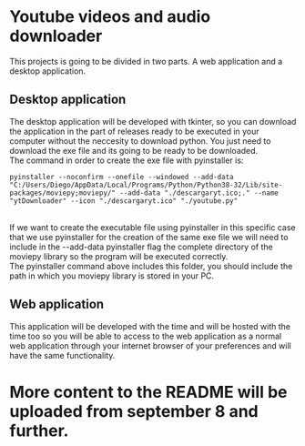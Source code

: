 # Youtube videos and audio downloader
This projects is going to be divided in two parts. A web application and a desktop application.

## Desktop application
The desktop application will be developed with tkinter, so you can download the application in the part of releases ready to be executed in your 
computer without the neccesity to download python. You just need to download the exe file and its going to be ready to be downloaded.
<br>
The command in order to create the exe file with pyinstaller is:
```
pyinstaller --noconfirm --onefile --windowed --add-data "C:/Users/Diego/AppData/Local/Programs/Python/Python38-32/Lib/site-packages/moviepy;moviepy/" --add-data "./descargaryt.ico;." --name "ytDownloader" --icon "./descargaryt.ico" "./youtube.py"
```
<br>
If we want to create the executable file using pyinstaller in this specific case that we use pyinstaller for the creation of the same exe file we 
will need to include in the --add-data pyinstaller flag the complete directory of the moviepy library so the program will be executed correctly.
<br>
The pyinstaller command above includes this folder, you should include the path in which you moviepy library is stored in your PC.

## Web application
This application will be developed with the time and will be hosted with the time too so you will be able to access to the web application as a normal 
web application through your internet browser of your preferences and will have the same functionality.

# More content to the README will be uploaded from september 8 and further.
